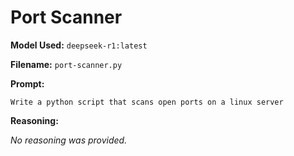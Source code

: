 # Port Scanner

**Model Used:** `deepseek-r1:latest`

**Filename:** `port-scanner.py`

**Prompt:**

```
Write a python script that scans open ports on a linux server
```

**Reasoning:**

_No reasoning was provided._